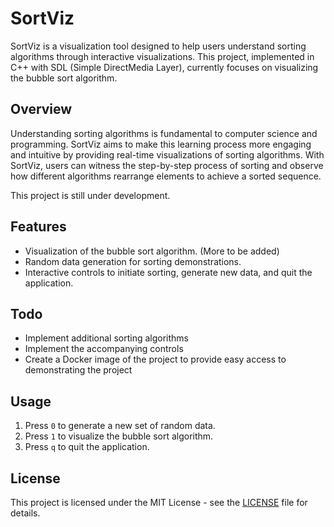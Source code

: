 # SortViz

SortViz is a visualization tool designed to help users understand sorting algorithms through interactive visualizations. This project, implemented in C++ with SDL (Simple DirectMedia Layer), currently focuses on visualizing the bubble sort algorithm.

## Overview

Understanding sorting algorithms is fundamental to computer science and programming. SortViz aims to make this learning process more engaging and intuitive by providing real-time visualizations of sorting algorithms. With SortViz, users can witness the step-by-step process of sorting and observe how different algorithms rearrange elements to achieve a sorted sequence.

This project is still under development. 

## Features

- Visualization of the bubble sort algorithm. (More to be added)
- Random data generation for sorting demonstrations.
- Interactive controls to initiate sorting, generate new data, and quit the application.

## Todo
- Implement additional sorting algorithms
- Implement the accompanying controls
- Create a Docker image of the project to provide easy access to demonstrating the project
## Usage

1. Press `0` to generate a new set of random data.
2. Press `1` to visualize the bubble sort algorithm.
3. Press `q` to quit the application.


## License

This project is licensed under the MIT License - see the [LICENSE](LICENSE) file for details.
